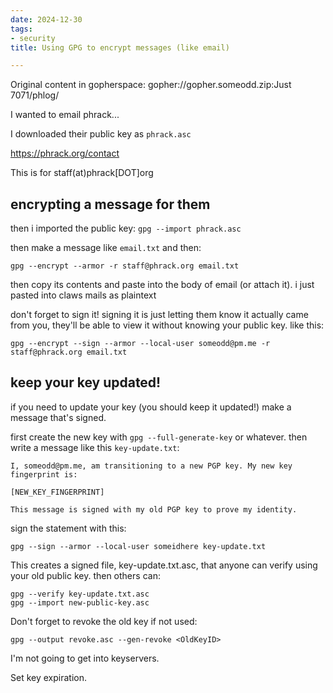 ```yaml
---
date: 2024-12-30
tags:
- security
title: Using GPG to encrypt messages (like email)

---
```

Original content in gopherspace: gopher://gopher.someodd.zip:Just 7071/phlog/


I wanted to email phrack...

I downloaded their public key as `phrack.asc`

https://phrack.org/contact

This is for staff(at)phrack[DOT]org

## encrypting a message for them

then i imported the public key: `gpg --import phrack.asc`

then make a message like `email.txt` and then:

```
gpg --encrypt --armor -r staff@phrack.org email.txt
```

then copy its contents and paste into the body of email (or attach it). i just pasted into claws mails as plaintext

don't forget to sign it! signing it is just letting them know it actually came from you, they'll be able to view it without knowing your public key. like this:

```
gpg --encrypt --sign --armor --local-user someodd@pm.me -r staff@phrack.org email.txt
```

## keep your key updated!

if you need to update your key (you should keep it updated!) make a message that's signed.

first create the new key with `gpg --full-generate-key` or whatever. then write a message like this `key-update.txt`:

```
I, someodd@pm.me, am transitioning to a new PGP key. My new key fingerprint is:

[NEW_KEY_FINGERPRINT]

This message is signed with my old PGP key to prove my identity.
```

sign the statement with this:

```
gpg --sign --armor --local-user someidhere key-update.txt
```

This creates a signed file, key-update.txt.asc, that anyone can verify using your old public key. then others can:

```
gpg --verify key-update.txt.asc
gpg --import new-public-key.asc
```

Don't forget to revoke the old key if not used:

```
gpg --output revoke.asc --gen-revoke <OldKeyID>
```

I'm not going to get into keyservers.

Set key expiration.


